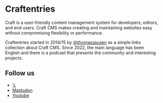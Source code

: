 # Craftentries

Craft is a user-friendly content management system for developers, editors, and end users. Craft CMS makes creating and maintaining websites easy without compromising flexibility or performance.

Craftentries started in 2014/15 by [@thomassausen](https://github.com/thomassausen) as a simple links collection about Craft CMS. Since 2022, the main language has been English and there is a podcast that presents the community and interesting projects.

## Follow us

- [𝕏](https://twitter.com/craftentries)
- [Mastodon](https://mastodon.social/@craftentries)
- [Youtube](https://www.youtube.com/@craftentries)
